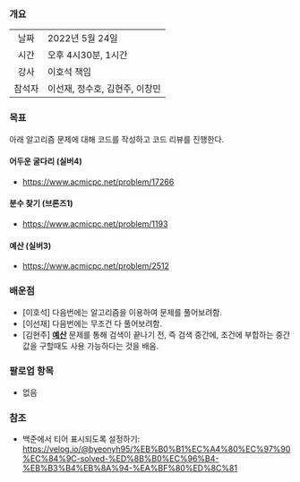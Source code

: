 ### 개요
|  |  |
| :---:  | :--- |
| 날짜 | 2022년 5월 24일 |
| 시간 | 오후 4시30분, 1시간 |
| 강사 | 이호석 책임 |
| 참석자 | 이선재, 정수호, 김현주, 이창민 |

### 목표
아래 알고리즘 문제에 대해 코드를 작성하고 코드 리뷰를 진행한다.

#### 어두운 굴다리 (실버4)

+ https://www.acmicpc.net/problem/17266

#### 분수 찾기 (브론즈1)

+ https://www.acmicpc.net/problem/1193

#### 예산 (실버3)

+ https://www.acmicpc.net/problem/2512

### 배운점
+ [이호석] 다음번에는 알고리즘을 이용하여 문제를 풀어보려함.
+ [이선재] 다음번에는 무조건 다 풀어보려함.
+ [김현주] **[예산](https://www.acmicpc.net/problem/2512)** 문제를 통해 검색이 끝나기 전, 즉 검색 중간에, 조건에 부합하는 중간값을 구할때도 사용 가능하다는 것을 배움.
 
### 팔로업 항목
+ 없음

### 참조
+ 백준에서 티어 표시되도록 설정하기: https://velog.io/@byeonyh95/%EB%B0%B1%EC%A4%80%EC%97%90%EC%84%9C-solved-%ED%8B%B0%EC%96%B4-%EB%B3%B4%EB%8A%94-%EA%BF%80%ED%8C%81
